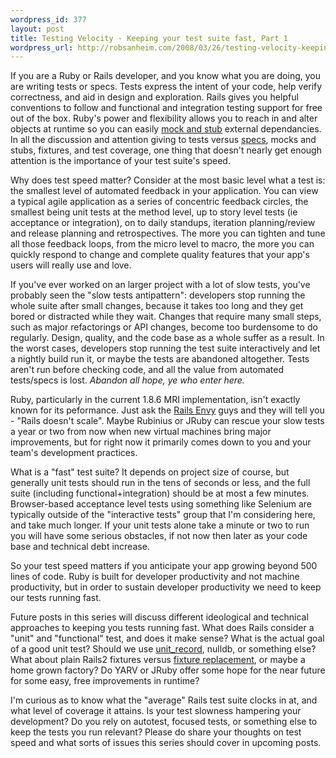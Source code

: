 ```yaml
--- 
wordpress_id: 377
layout: post
title: Testing Velocity - Keeping your test suite fast, Part 1
wordpress_url: http://robsanheim.com/2008/03/26/testing-velocity-keeping-your-test-suite-fast-part-1/
---
```

If you are a Ruby or Rails developer, and you know what you are doing, you are writing tests or specs.  Tests express the intent of your code, help verify correctness, and aid in design and exploration.  Rails gives you helpful conventions to follow and functional and integration testing support for free out of the box.  Ruby's power and flexibility allows you to reach in and alter objects at runtime so you can easily <a href="http://mocha.rubyforge.org/">mock and stub</a> external dependancies.  In all the discussion and attention giving to tests versus <a href="http://rspec.info/">specs</a>, mocks and stubs, fixtures, and test coverage, one thing that doesn't nearly get enough attention is the importance of your test suite's speed.

Why does test speed matter?  Consider at the most basic level what a test is: the smallest level of automated feedback in your application.  You can view a typical agile application as a series of concentric feedback circles, the smallest being unit tests at the method level, up to story level tests (ie acceptance or integration), on to daily standups, iteration planning/review and release planning and retrospectives.  The more you can tighten and tune all those feedback loops, from the micro level to macro, the more you can quickly respond to change and complete quality features that your app's users will really use and love.

If you've ever worked on an larger project with a lot of slow tests, you've probably seen the "slow tests antipattern": developers stop running the whole suite after small changes, because it takes too long and they get bored or distracted while they wait.  Changes that require many small steps, such as major refactorings or API changes, become too burdensome to do regularly.  Design, quality, and the code base as a whole suffer as a result.  In the worst cases, developers stop running the test suite interactively and let a nightly build run it, or maybe the tests are abandoned altogether.  Tests aren't run before checking code, and all the value from automated tests/specs is lost.  <em>Abandon all hope, ye who enter here.</em>

Ruby, particularly in the current 1.8.6 MRI implementation, isn't exactly known for its peformance.  Just ask the <a href="http://www.railsenvy.com/">Rails Envy</a> guys and they will tell you - "Rails doesn't scale".  Maybe Rubinius or JRuby can rescue your slow tests a year or two from now when new virtual machines bring major improvements, but for right now it primarily comes down to you and your team's development practices.

What is a "fast" test suite?  It depends on project size of course, but generally unit tests should run in the tens of seconds or less, and the full suite (including functional+integration) should be at most a few minutes.  Browser-based acceptance level tests using something like Selenium are typically outside of the "interactive tests" group that I'm considering here, and take much longer.  If your unit tests alone take a minute or two to run you will have some serious obstacles, if not now then later as your code base and technical debt increase.

So your test speed matters if you anticipate your app growing beyond 500 lines of code.  Ruby is built for developer productivity and not machine productivity, but in order to sustain developer productivity we need to keep our tests running fast.

Future posts in this series will discuss different ideological and technical approaches to keeping you tests running fast.  What does Rails consider a "unit" and "functional" test, and does it make sense?  What is the actual goal of a good unit test?  Should we use <a href="http://unit-test-ar.rubyforge.org/">unit_record</a>, nulldb, or something else?  What about plain Rails2 fixtures versus <a href="http://replacefixtures.rubyforge.org/">fixture replacement</a>, or maybe a home grown factory?  Do YARV or JRuby offer some hope for the near future for some easy, free improvements in runtime?  

I'm curious as to know what the "average" Rails test suite clocks in at, and what level of coverage it attains.  Is your test slowness hampering your development?  Do you rely on autotest, focused tests, or something else to keep the tests you run relevant?   Please do share your thoughts on test speed and what sorts of issues this series should cover in upcoming posts.
